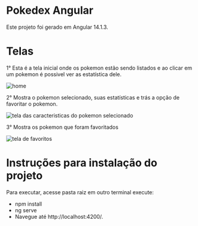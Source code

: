 # Pokedex Angular

Este projeto foi gerado em Angular 14.1.3.

# Telas

1° Esta é a tela inicial onde os pokemon estão sendo listados e ao clicar em um pokemon é possivel ver as estatística dele.

![home](https://user-images.githubusercontent.com/63300038/186026791-bdd19b30-0e4e-4b55-9651-6989797748dd.png)

2° Mostra o pokemon selecionado, suas estatísticas e trás a opção de favoritar o pokemon.

![tela das caracteristicas do pokemon selecionado](https://user-images.githubusercontent.com/63300038/186026652-51739bf7-0bf6-4a89-9d73-980d2c361f2e.png)

3° Mostra os pokemon que foram favoritados

![tela de favoritos](https://user-images.githubusercontent.com/63300038/186026605-6a98309b-bf96-461e-898d-c1743ed6803e.png)

# Instruções para instalação do projeto

Para executar, acesse pasta raiz em outro terminal execute:

- npm install
- ng serve
- Navegue até http://localhost:4200/.
